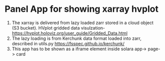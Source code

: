 # Panel App for showing xarray hvplot

1. The xarray is delivered from lazy loaded zarr stored in a cloud object (S3 bucket). 
    HVplot gridded data visulzation-https://hvplot.holoviz.org/user_guide/Gridded_Data.html
2. The lazy loading is from Kerchunk data format loaded into zarr, described in utils.py
    https://fsspec.github.io/kerchunk/
3. This app has to be shown as a iframe element inside solara app-> page-> card
